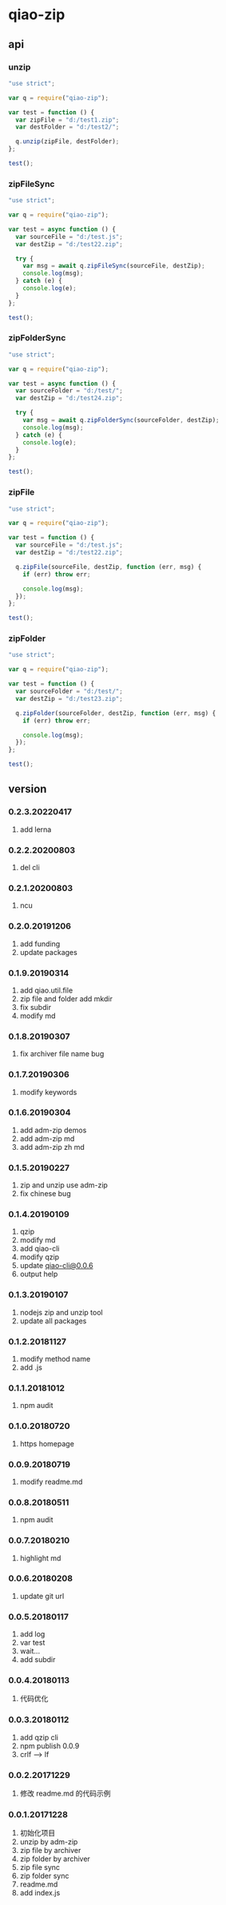 # qiao-zip

## api

### unzip

```javascript
"use strict";

var q = require("qiao-zip");

var test = function () {
  var zipFile = "d:/test1.zip";
  var destFolder = "d:/test2/";

  q.unzip(zipFile, destFolder);
};

test();
```

### zipFileSync

```javascript
"use strict";

var q = require("qiao-zip");

var test = async function () {
  var sourceFile = "d:/test.js";
  var destZip = "d:/test22.zip";

  try {
    var msg = await q.zipFileSync(sourceFile, destZip);
    console.log(msg);
  } catch (e) {
    console.log(e);
  }
};

test();
```

### zipFolderSync

```javascript
"use strict";

var q = require("qiao-zip");

var test = async function () {
  var sourceFolder = "d:/test/";
  var destZip = "d:/test24.zip";

  try {
    var msg = await q.zipFolderSync(sourceFolder, destZip);
    console.log(msg);
  } catch (e) {
    console.log(e);
  }
};

test();
```

### zipFile

```javascript
"use strict";

var q = require("qiao-zip");

var test = function () {
  var sourceFile = "d:/test.js";
  var destZip = "d:/test22.zip";

  q.zipFile(sourceFile, destZip, function (err, msg) {
    if (err) throw err;

    console.log(msg);
  });
};

test();
```

### zipFolder

```javascript
"use strict";

var q = require("qiao-zip");

var test = function () {
  var sourceFolder = "d:/test/";
  var destZip = "d:/test23.zip";

  q.zipFolder(sourceFolder, destZip, function (err, msg) {
    if (err) throw err;

    console.log(msg);
  });
};

test();
```

## version

### 0.2.3.20220417

1. add lerna

### 0.2.2.20200803

1. del cli

### 0.2.1.20200803

1. ncu

### 0.2.0.20191206

1. add funding
2. update packages

### 0.1.9.20190314

1. add qiao.util.file
2. zip file and folder add mkdir
3. fix subdir
4. modify md

### 0.1.8.20190307

1. fix archiver file name bug

### 0.1.7.20190306

1. modify keywords

### 0.1.6.20190304

1. add adm-zip demos
2. add adm-zip md
3. add adm-zip zh md

### 0.1.5.20190227

1. zip and unzip use adm-zip
2. fix chinese bug

### 0.1.4.20190109

1. qzip
2. modify md
3. add qiao-cli
4. modify qzip
5. update qiao-cli@0.0.6
6. output help

### 0.1.3.20190107

1. nodejs zip and unzip tool
2. update all packages

### 0.1.2.20181127

1. modify method name
2. add .js

### 0.1.1.20181012

1. npm audit

### 0.1.0.20180720

1. https homepage

### 0.0.9.20180719

1. modify readme.md

### 0.0.8.20180511

1. npm audit

### 0.0.7.20180210

1. highlight md

### 0.0.6.20180208

1. update git url

### 0.0.5.20180117

1. add log
2. var test
3. wait...
4. add subdir

### 0.0.4.20180113

1. 代码优化

### 0.0.3.20180112

1. add qzip cli
2. npm publish 0.0.9
3. crlf --> lf

### 0.0.2.20171229

1. 修改 readme.md 的代码示例

### 0.0.1.20171228

1. 初始化项目
2. unzip by adm-zip
3. zip file by archiver
4. zip folder by archiver
5. zip file sync
6. zip folder sync
7. readme.md
8. add index.js
